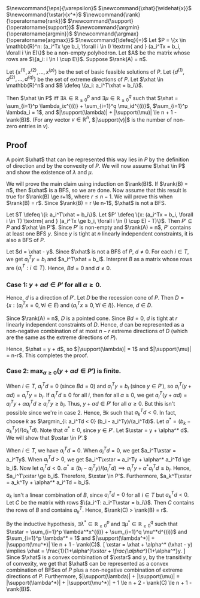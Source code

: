 <span class="invisible">
$\newcommand{\eps}{\varepsilon}$
$\newcommand{\xhat}{\widehat{x}}$
$\newcommand{\xstar}{x^*}$
$\newcommand{\rank}{\operatorname{rank}}$
$\newcommand{\support}{\operatorname{support}}$
$\newcommand{\argmin}{\operatorname{argmin}}$
$\newcommand{\argmax}{\operatorname{argmax}}$
$\newcommand{\defeq}{=}$
</span>
Let $P = \{x \in \mathbb{R}^n: (a_i^Tx \ge b_i, \forall i \in I) \textrm{ and } (a_i^Tx = b_i, \forall i \in E)\}$
be a non-empty polyhedron. Let $A$ be the matrix whose rows are $\{a_i: i \in I \cup E\}$. Suppose $\rank(A) = n$.

Let $\{x^{(1)}, x^{(2)}, \ldots, x^{(p)}\}$ be the set of basic feasible solutions of $P$.
Let $\{d^{(1)}, d^{(2)}, \ldots, d^{(q)}\}$ be the set of extreme directions of $P$.
Let $\xhat \in \mathbb{R}^n$ and $B \defeq \{a_i: a_i^T\xhat = b_i\}$.

Then $\xhat \in P$ iff $\exists \lambda \in \mathbb{R}^p_{\ge 0}$ and $\exists \mu \in \mathbb{R}^q_{\ge 0}$
such that $\xhat = \sum_{i=1}^p \lambda_ix^{(i)} + \sum_{i=1}^q \mu_id^{(i)}$,
$\sum_{i=1}^p \lambda_i = 1$, and $|\support(\lambda)| + |\support(\mu)| \le n + 1 - \rank(B)$.
(For any vector $v \in \mathbb{R}^n$, $|\support(v)|$ is the number of non-zero entries in $v$).

## Proof

A point $\xhat$ that can be represented this way lies in $P$
by the definition of direction and by the convexity of $P$.
We will now assume $\xhat \in P$ and show the existence of $\lambda$ and $\mu$.

We will prove the main claim using induction on $\rank(B)$.
If $\rank(B) = n$, then $\xhat$ is a BFS, so we are done.
Now assume that this result is true for $\rank(B) \ge r+1$, where $r \le n-1$.
We will prove this when $\rank(B) = r$.
Since $\rank(B) = r \le n-1$, $\xhat$ is not a BFS.

Let $T \defeq \{i: a_i^T\xhat = b_i\}$.
Let $P' \defeq \{x: (a_i^Tx = b_i, \forall i \in T) \textrm{ and } (a_i^Tx \ge b_i, \forall i \in (I \cup E) - T)\}$.
Then $P' \subseteq P$ and $\xhat \in P'$.
Since $P'$ is non-empty and $\rank(A) = n$, $P'$ contains at least one BFS $y$.
Since $y$ is tight at $n$ linearly independent constraints, it is also a BFS of $P$.

Let $d = \xhat - y$. Since $\xhat$ is not a BFS of $P$, $d \neq 0$.
For each $i \in T$, we get $a_i^Ty = b_i$ and $a_i^T\xhat = b_i$.
Interpret $B$ as a matrix whose rows are $\{a_i^T: i \in T\}$.
Hence, $Bd = 0$ and $d \neq 0$.

### Case 1: $y + \alpha d \in P'$ for all $\alpha \ge 0$.

Hence, $d$ is a direction of $P'$. Let $D$ be the recession cone of $P$. Then
$D = \{x: (a_i^Tx = 0, \forall i \in E) \textrm{ and } (a_i^Tx \ge 0, \forall i \in I)\}$.
Hence, $d \in D$.

Since $\rank(A) = n$, $D$ is a pointed cone.
Since $Bd = 0$, $d$ is tight at $r$ linearly independent constraints of $D$.
Hence, $d$ can be represented as a non-negative combination of at most $n - r$
extreme directions of $D$ (which are the same as the extreme directions of $P$).

Hence, $\xhat = y + d$, so $|\support(\lambda)| = 1$ and $|\support(\mu)| = n-r$.
This completes the proof.

### Case 2: $\max_{\alpha \ge 0} (y + \alpha d \in P')$ is finite.

When $i \in T$, $a_i^Td = 0$ (since $Bd = 0$) and $a_i^Ty = b_i$ (since $y \in P'$),
so $a_i^T(y + \alpha d) = a_i^Ty = b_i$.
If $a_i^Td \ge 0$ for all $i$, then for all $\alpha \ge 0$, we get
$a_i^T(y + \alpha d) = a_i^Ty + \alpha a_i^Td \ge a_i^Ty \ge b_i$.
Thus, $y + \alpha d \in P'$ for all $\alpha \ge 0$.
But this isn't possible since we're in case 2.
Hence, $\exists k$ such that $a_k^Td < 0$.
In fact, choose $k$ as $\argmin_{i: a_i^Td < 0} (b_i - a_i^Ty)/(a_i^Td)$.
Let $\alpha^* = (b_k - a_k^Ty)/(a_k^Td)$.
Note that $\alpha^* \ge 0$, since $y \in P'$.
Let $\xstar = y + \alpha^* d$.
We will show that $\xstar \in P'.$

When $i \in T$, we have $a_i^Td = 0$.
When $a_i^Td = 0$, we get $a_i^T\xstar = a_i^Ty$.
When $a_i^Td > 0$, we get $a_i^T\xstar = a_i^Ty + \alpha^* a_i^Td \ge b_i$.
Now let $a_i^Td < 0$.
$\alpha^* \le (b_i - a_i^Ty)/(a_i^Td) \implies a_i^Ty + \alpha^* a_i^Td \ge b_i$.
Hence, $a_i^T\xstar \ge b_i$. Therefore, $\xstar \in P'$.
Furthermore, $a_k^T\xstar = a_k^Ty + \alpha^* a_i^Td = b_i$.

$a_k$ isn't a linear combination of $B$,
since $a_i^Td = 0$ for all $i \in T$ but $a_k^Td < 0$.
Let $C$ be the matrix with rows $\{a_i^T: a_i^T\xstar = b_i\}$.
Then $C$ contains the rows of $B$ and contains $a_k^T$.
Hence, $\rank(C) > \rank(B) = r$.

By the inductive hypothesis, $\exists \lambda^* \in \mathbb{R}^p_{\ge 0}$
and $\exists \mu^* \in \mathbb{R}^q_{\ge 0}$ such that
$\xstar = \sum_{i=1}^p \lambda^*x^{(i)} + \sum_{i=1}^q \mu^*d^{(i)}$
and $\sum_{i=1}^p \lambda^* = 1$ and $|\support(\lambda^*)| + |\support(\mu^*)| \le n + 1 - \rank(C)$.
\[ \xstar = \xhat + \alpha^* (\xhat - y)
\implies \xhat = \frac{1}{1+\alpha^*}\xstar + \frac{\alpha^*}{1+\alpha^*}y. \]
Since $\xhat$ is a convex combination of $\xstar$ and $y$,
by the transitivity of convexity, we get that $\xhat$ can be represented
as a convex combination of BFSes of $P$ plus a non-negative combination of extreme directions of $P$.
Furthermore, $|\support(\lambda)| + |\support(\mu)| = |\support(\lambda^*)| + |\support(\mu^*)| + 1 \le n + 2 - \rank(C) \le n + 1 - \rank(B)$.
